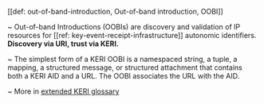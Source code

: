 [[def: out-of-band-introduction, Out-of-band introduction, OOBI]]

~ Out-of-band Introductions (OOBIs) are discovery and validation of IP resources for [[ref: key-event-receipt-infrastructure]] autonomic identifiers. **Discovery via URI, trust via KERI.**

~ The simplest form of a KERI OOBI is a namespaced string, a tuple, a mapping, a structured message, or structured attachment that contains both a KERI AID and a URL. The OOBI associates the URL with the AID. 

~ More in <a href="https://weboftrust.github.io/WOT-terms/docs/glossary/out-of-band-introduction">extended KERI glossary</a>

